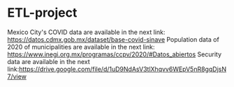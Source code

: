 # ETL-project

Mexico City's COVID data are available in the next link: https://datos.cdmx.gob.mx/dataset/base-covid-sinave
Population data of 2020 of municipalities are available in the next link: https://www.inegi.org.mx/programas/ccpv/2020/#Datos_abiertos
Security data are available in the next link:https://drive.google.com/file/d/1uD9NdAsV3tlXhqvv6WEpV5nR8gqDjsN7/view

